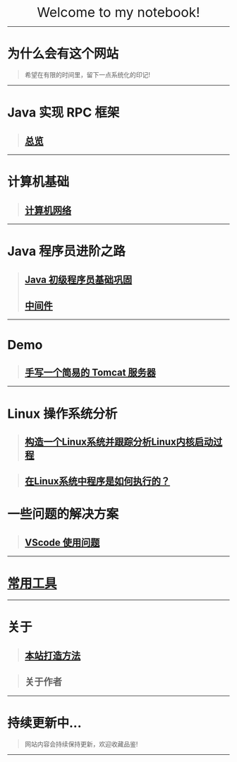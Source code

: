
<p align="center">
   <a href="" target="_blank" >   </a>
</p>


<p align="center">
    <a style="font-size:30px;"> Welcome to my notebook!</a>
 
</p>

---
# **为什么会有这个网站**
> 希望在有限的时间里，留下一点系统化的印记!

---
# **Java 实现 RPC 框架**
> ## [总览]()

---
# **计算机基础**
> ## [计算机网络](/content/computer/network/network.md)


---
# **Java 程序员进阶之路**
> ## [Java 初级程序员基础巩固](/content/java/java-promotion-junior.md)
> ## [中间件](/content/java/java-middleware.md)

<!-- 
---
# **项目**
> ##  **搭建一个网盘系统** -->



---
# **Demo**
> ## [手写一个简易的 Tomcat 服务器](/content/demo/tomcat/tomcat.md)

---
# **Linux 操作系统分析**

> ## [构造一个Linux系统并跟踪分析Linux内核启动过程](/content/linux/linux-mykernel.md)

> ## [在Linux系统中程序是如何执行的？](/content/linux/programs-execute-on-linux.md)


# **一些问题的解决方案**
> ## [VScode 使用问题](/content/fix/vscode/vscode.md)


<!-- ---
# **阅读** 
[鸠摩搜索](https://www.jiumodiary.com/)
> ## [技术类](/content/read/tech/tech.md) -->


---
# **[常用工具](./content/tool/tool.md)**


---
# **关于**
> ## [本站打造方法](/content/regarding/build-this-website.md)

> ## 关于作者

---
# **持续更新中...**

> 网站内容会持续保持更新，欢迎收藏品鉴!
---